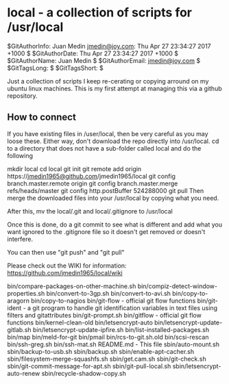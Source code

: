# local - a collection of scripts for /usr/local

$GitAuthorInfo: Juan Medin <jmedin@joy.com>: Thu Apr 27 23:34:27 2017 +1000 $
$GitAuthorDate: Thu Apr 27 23:34:27 2017 +1000 $
$GitAuthorName: Juan Medin $
$GitAuthorEmail: jmedin@joy.com $
$GitTagsLong:  $
$GitTagsShort:  $


Just a collection of scripts I keep re-cerating or copying arround on my ubuntu linux machines.
This is my first attempt at managing this via a github repository.

## How to connect

If you have existing files in /user/local, then be very careful as you may loose these. Either way, don't download the repo directly into /usr/local. cd to a directory that does not have a sub-folder called local and do the following

mkdir local
cd local
git init
git remote add origin  https://jmedin1965@github.com/jmedin1965/local
git config branch.master.remote origin
git config branch.master.merge refs/heads/master
git config http.postBuffer 524288000
git pull
Then merge the downloaded files into your /usr/local by copying what you need.

After this, mv the local/.git and local/.gitignore to /usr/local

Once this is done, do a git commit to see what is different and add what you want ignored to the .gitignore file so it doesn't get removed or doesn't interfere.

You can then use "git push" and "git pull"

Please check out the WIKI for information: https://github.com/jmedin1965/local/wiki

bin/compare-packages-on-other-machine.sh
bin/compiz-detect-window-properties.sh
bin/convert-to-3gp.sh
bin/convert-to-avi.sh
bin/copy-to-aragorn
bin/copy-to-nagios
bin/git-flow	- official git flow functions
bin/git-ident	- a git program to handle git identification variables in text files using filters and gitattributes
bin/git-prompt.sh
bin/gitflow	- official git flow functions
bin/kernel-clean-old
bin/letsencrypt-auto
bin/letsencrypt-update-gitlab.sh
bin/letsencrypt-update-ipfire.sh
bin/list-installed-packages.sh
bin/map
bin/meld-for-git
bin/pmail
bin/rcs-to-git.sh.old
bin/scsi-rescan
bin/ssh-greg.sh
bin/ssh-mat.sh
README.md	- This file
sbin/auto-mount.sh
sbin/backup-to-usb.sh
sbin/backup.sh
sbin/enable-apt-cacher.sh
sbin/filesystem-merge-squashfs.sh
sbin/get.cam.sh
sbin/git-check.sh
sbin/git-commit-message-for-apt.sh
sbin/git-pull-local.sh
sbin/letsencrypt-auto-renew
sbin/recycle-shadow-copy.sh
